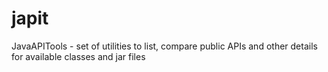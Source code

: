 japit
=====

JavaAPITools - set of utilities to list, compare public APIs and other details for available classes and jar files
